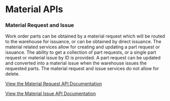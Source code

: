 # Material APIs

### Material Request and Issue 

Work order parts can be obtained by a material request which will be routed to the warehouse for issuance, or can be obtained by direct issuance.  The material related services allow for creating and updating a part request or issuance.  The ability to get a collection of part requests, or a single part request or material issue by ID is provided.  A part request can be updated and converted into a material issue when the warehouse issues the requested parts.  The material request and issue services do not allow for delete.

[View the Material Request API Documentation](https://apptreesoftware.github.io/planon/index.html?url=https://apptreesoftware.github.io/planon/partrequest/partrequest.swagger.json#/)

[View the Material Issue API Documentation](https://apptreesoftware.github.io/planon/index.html?url=https://apptreesoftware.github.io/planon/partissue/partissue.swagger.json#/)

